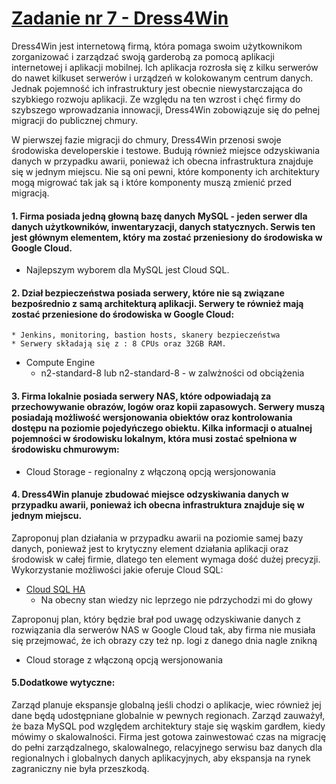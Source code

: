 # [Zadanie nr 7 - Dress4Win](https://szkolachmury.pl/google-cloud-platform-droga-architekta/tydzien-7-databases-on-google-cloud/zadanie-domowe-nr-7/)


Dress4Win jest internetową firmą, która pomaga swoim użytkownikom zorganizować i zarządzać swoją garderobą za pomocą aplikacji internetowej i aplikacji mobilnej. Ich aplikacja rozrosła się z kilku serwerów do nawet kilkuset serwerów i urządzeń w kolokowanym centrum danych. Jednak pojemność ich infrastruktury jest obecnie niewystarczająca do szybkiego rozwoju aplikacji. Ze względu na ten wzrost i chęć firmy do szybszego wprowadzania innowacji, Dress4Win zobowiązuje się do pełnej migracji do publicznej chmury.

W pierwszej fazie migracji do chmury, Dress4Win przenosi swoje środowiska developerskie i testowe. Budują również miejsce odzyskiwania danych w przypadku awarii, ponieważ ich obecna infrastruktura znajduje się w jednym miejscu. Nie są oni pewni, które komponenty ich architektury mogą migrować tak jak są i które komponenty muszą zmienić przed migracją.

#### 1. Firma posiada jedną głowną bazę danych MySQL - jeden serwer dla danych użytkowników, inwentaryzacji, danych statycznych. Serwis ten jest głównym elementem, który ma zostać przeniesiony do środowiska w Google Cloud.

* Najlepszym wyborem dla MySQL jest Cloud SQL.

#### 2. Dział bezpieczeństwa posiada serwery, które nie są związane bezpośrednio z samą architekturą aplikacji. Serwery te również mają zostać przeniesione do środowiska w Google Cloud:
    * Jenkins, monitoring, bastion hosts, skanery bezpieczeństwa
    * Serwery składają się z : 8 CPUs oraz 32GB RAM.
* Compute Engine
    * n2-standard-8 lub n2-standard-8 - w zalwżności od obciążenia

#### 3. Firma lokalnie posiada serwery NAS, które odpowiadają za przechowywanie obrazów, logów oraz kopii zapasowych. Serwery muszą posiadają możliwość wersjonowania obiektów oraz kontrolowania dostępu na poziomie pojedyńczego obiektu. Kilka informacji o atualnej pojemności w środowisku lokalnym, która musi zostać spełniona w środowisku chmurowym:
* Cloud Storage - regionalny z włączoną opcją wersjonowania

#### 4. Dress4Win planuje zbudować miejsce odzyskiwania danych w przypadku awarii, ponieważ ich obecna infrastruktura znajduje się w jednym miejscu.
Zaproponuj plan działania w przypadku awarii na poziomie samej bazy danych, ponieważ jest to krytyczny element działania aplikacji oraz środowisk w całej firmie, dlatego ten element wymaga dość dużej precyzji. Wykorzystanie możliwości jakie oferuje Cloud SQL:

* [Cloud SQL HA](https://cloud.google.com/sql/docs/mysql/high-availability)
    * Na obecny stan wiedzy nic leprzego nie pdrzychodzi mi do głowy

Zaproponuj plan, który będzie brał pod uwagę odzyskiwanie danych z rozwiązania dla serwerów NAS w Google Cloud tak, aby firma nie musiała się przejmować, że ich obrazy czy też np. logi z danego dnia nagle znikną
* Cloud storage z włączoną opcją wersjonowania

#### 5.Dodatkowe wytyczne:
Zarząd planuje ekspansje globalną jeśli chodzi o aplikacje, wiec również jej dane będą udostępniane globalnie w pewnych regionach. Zarząd zauważył, że baza MySQL pod względem architektury staje się wąskim gardłem, kiedy mówimy o skalowalności. Firma jest gotowa zainwestować czas na migrację do pełni zarządzalnego, skalowalnego, relacyjnego serwisu baz danych dla regionalnych i globalnych danych aplikacyjnych, aby ekspansja na rynek zagraniczny nie była przeszkodą.
